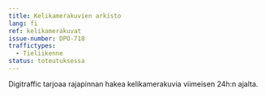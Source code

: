 ```yaml
---
title: Kelikamerakuvien arkisto
lang: fi
ref: kelikamerakuvat
issue-number: DPO-718
traffictypes:
  - Tieliikenne
status: toteutuksessa
---
```


Digitraffic tarjoaa rajapinnan hakea kelikamerakuvia viimeisen 24h:n ajalta.
